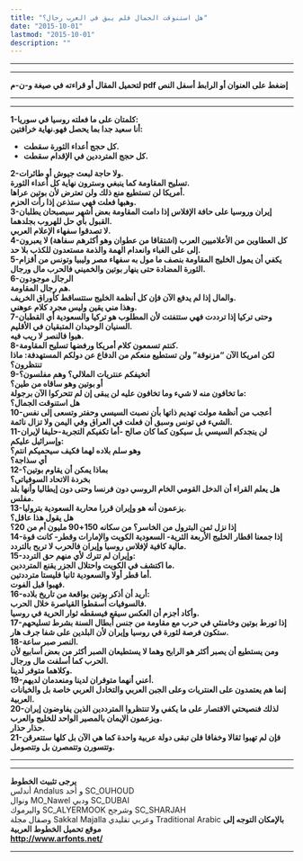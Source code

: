 ```yaml
---
title: "هل استنوقت الجمال فلم يبق في العرب رجال؟"
date: "2015-10-01"
lastmod: "2015-10-01"
description: ""
---
```

---

---

**لتحميل المقال أو قراءته في صيغة و-ن-م pdf إضغط على العنوان أو الرابط أسفل النص**

---



---

**1-كلمتان على ما فعلته روسيا في سوريا:  
أنا سعيد جدا بما يحصل فهو.نهاية خرافتين:**

* **كل حجج أعداء الثورة سقطت.**
* **كل حجج المترددين في الإقدام سقطت.**

**2-ولا حاجة لبعث جيوش أو طائرات.  
تسليح المقاومة كما ينبغي وسترون نهاية كل أعداء الثورة.  
أمريكا لن تستطيع منع ذلك ولن تعترض لأن بوتين عراها.  
وهبها فعلت فهي ستذعن إذا رأت الحزم.  
3-إيران وروسيا على حافة الإفلاس إذا دامت المقاومة بعض أشهر سيصبحان يطلبان القبول بأي حل للهروب بجلدهما.  
لا تصدقوا سفهاء الإعلام العربي.  
4-كل العطاوين من الأعلاميين العرب (اشتقاقا من عطوان وهو أكثرهم سفاهة) لا يعبرون إلى على الغباء وانعدام الهمة والذمة مستعدون للكذب بلا حد.  
5-يكفي أن يمول الخليج المقاومة بنصف ما مول به سفهاء مصر وليبيا وتونس من أقزام الثورة المضادة حتى ينهار بوتين والخميني فالحرب مال ورجال.  
6-الرجال موجودون  
هم رجال المقاومة.  
والمال إذا لم يدفع الآن فإن كل أنظمة الخليج ستتساقط كأوراق الخريف.  
وهذا مني يقين وليس مجرد كلام عوهني.  
7-وحتى تركيا إذا ترددت فهي ستتفتت لأن المطلوب هو تركيا والسعودية أي القطبان السنيان الوحيدان المتبقيان في الأقليم.  
هبوا فالنصر لا ريب فيه.  
8-كنتم تسمعون كلام أمريكا ورفضها تسليح المقاومة.  
لكن امريكا الآن “مزنوقة” ولن تستطيع منعكم من الدفاع عن دولكم المستهدفة: ماذا تنتظرون؟  
9-أتخيفكم عنتريات الملالي؟ وهم مفلسون؟  
أو بوتين وهو ساقاه من طين؟  
ما تخافون منه لا شيء وما تخافون عليه لن يبقى إن لم تتحركوا الآن برجولة:  
هل استنوقت الجمال؟  
10-أعجب من أنظمة مولت تهديم ذاتها بأن نصبت السيسي وحفتر وتسعى إلى نفس الشيء في تونس وسبق أن فعلت في العراق وفي اليمن ولا تزال نائمة.  
11-لن ينجدكم السيسي بل سيكون كما كان صالح -أما تكفيكم التجربة-حليفا لإيران وإسرائيل عليكم:  
وهو سلم بلاده لهما فكيف سيحميكم انتم؟  
أي سذاجة؟  
12-بماذا يمكن أن يقاوم بوتين؟  
بخردة الاتحاد السوفياتي؟  
هل يعلم القراء أن الدخل القومي الخام الروسي دون فرنسا وحتى دون إيطاليا وأنها بلد مفلس.  
13-يزعمون أنه هو وإيران قررا محاربة السعودية بتروليا.  
هل يقول هذا عاقل؟  
إذا نزل ثمن البترول من الخاسر؟ من سكانه 150+90 مليون أم من 20؟  
14-إذا جمعنا اقطار الخليج الأربعة الثرية- السعودية الكويت والإمارات وقطر- كانت قوة مالية كافية لإفلاس روسيا وإيران فالحرب لا تربح بالتردد.  
15-وإيران لم تترك لأي منهم حق التردد:  
ما اكتشف في الكويت واحتلال الجزر يقنع المترددين.  
أما قطر أولا والسعودية ثانيا فليستا مترددتين.  
فهبوا قبل الفوت.  
16-أريد أن أذكر بوتين بواقعة من تاريخ بلاده:  
فالسوفيات أسقطوا القياصرة خلال الحرب.  
وأكاد أجزم أن العكس سيقع فيسقطه ثوار الحرية في روسيا.  
17-إذا تورط بوتين وخامنئي في حرب مع مقاومة من جنس أبطال السنة بشرط تسليحهم ستكون فرصة لثورة في روسيا وإيران لأن البلدين على شفا جرف هار.  
18-النصر صبر ساعة.  
ومن يستطيع أن يصبر أكثر هو الرابح وهما لا يستطيعان الصبر أكثر من بعض أسابيع لأن الحرب كما أسلفت مال ورجال.  
وكلاهما متوفر لدينا.  
19-أعني أنهما متوفران لدينا ومنعدمان لديهم.  
إنما هم يعتمدون على العنتريات وعلى الجبن العربي والتخادل العربي خاصة بل والخيانات العربية.  
20-لذلك فنصيحتي الاقتصار على ما يكفي ولا تنتظروا المترددين الذين يفاوضون إيران ويزعمون الإيمان بالمصير الواحد للخليج والعرب.  
حذار حذار.  
21-فإن لم تهبوا ثقالا وخفافا فلن تبقى دولة عربية واحدة كما هي الآن بل كلها ستتعرقن وتتسورن وتتمصرن بل وتتصومل.**

---

---

**يرجى تثبيت الخطوط**   
 أندلس Andalus  و أحد SC\_OUHOUD  
 ونوال MO\_Nawel  ودبي SC\_DUBAI   
 واليرموك SC\_ALYERMOOK  وشرجح SC\_SHARJAH   
 وصقال مجلة Sakkal Majalla وعربي تقليدي Traditional Arabic  **بالإمكان التوجه إلى موقع تحميل الخطوط العربية  
 http://www.arfonts.net/**

---

###